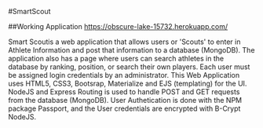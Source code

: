 
#SmartScout 

##Working Application
https://obscure-lake-15732.herokuapp.com/

Smart Scoutis a web application that allows users or 'Scouts' to enter in Athlete Information and post that information to a database (MongoDB).  The application also has a page where users can search athletes in the database by ranking, position, or search their own players.  Each user must be assigned login credentials by an administrator.  This Web Application uses HTML5, CSS3, Bootsrap, Materialize and EJS (templating) for the UI.  NodeJS and Express Routing is used to handle POST and GET requests from the database (MongoDB).  User Authetication is done with the NPM package Passport, and the User credentials are encrypted with B-Crypt NodeJS.
